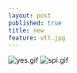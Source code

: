 ```yaml
---
layout: post
published: true
title: new
feature: vtt.jpg
---
```

![yes.gif]({{site.baseurl}}/assets/images/posts/yes.gif)
![spi.gif]({{site.baseurl}}/assets/images/posts/spi.gif)

